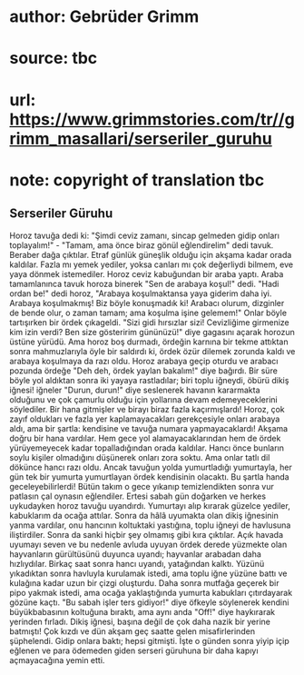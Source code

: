 # author: Gebrüder Grimm
# source: tbc
# url: https://www.grimmstories.com/tr//grimm_masallari/serseriler_guruhu
# note: copyright of translation tbc

## Serseriler Güruhu 

Horoz tavuğa dedi ki: "Şimdi ceviz zamanı, sincap gelmeden gidip onları
toplayalım!" - "Tamam, ama önce biraz gönül eğlendirelim" dedi tavuk.
Beraber dağa çıktılar. Etraf günlük güneşlik olduğu için akşama kadar
orada kaldılar. Fazla mı yemek yediler, yoksa canları mı çok değerliydi
bilmem, eve yaya dönmek istemediler. Horoz ceviz kabuğundan bir araba
yaptı. Araba tamamlanınca tavuk horoza binerek "Sen de arabaya koşul!"
dedi.
"Hadi ordan be!" dedi horoz, "Arabaya koşulmaktansa yaya giderim daha
iyi. Arabaya koşulmakmış! Biz böyle konuşmadık ki! Arabacı olurum,
dizginler de bende olur, o zaman tamam; ama koşulma işine gelemem!"
Onlar böyle tartışırken bir ördek çıkageldi. "Sizi gidi hırsızlar sizi!
Cevizliğime girmenize kim izin verdi? Ben size gösteririm gününüzü!"
diye gagasını açarak horozun üstüne yürüdü. Ama horoz boş durmadı,
ördeğin karnına bir tekme attıktan sonra mahmuzlarıyla öyle bir saldırdı
ki, ördek özür dilemek zorunda kaldı ve arabaya koşulmaya da razı oldu.
Horoz arabaya geçip oturdu ve arabacı pozunda ördeğe "Deh deh, ördek
yaylan bakalım!" diye bağırdı.
Bir süre böyle yol aldıktan sonra iki yayaya rastladılar; biri toplu
iğneydi, öbürü dikiş iğnesi! iğneler "Durun, durun!" diye seslenerek
havanın kararmakta olduğunu ve çok çamurlu olduğu için yollarına devam
edemeyeceklerini söylediler. Bir hana gitmişler ve birayı biraz fazla
kaçırmışlardı!
Horoz, çok zayıf oldukları ve fazla yer kaplamayacakları gerekçesiyle
onları arabaya aldı, ama bir şartla: kendisine ve tavuğa numara
yapmayacaklardı!
Akşama doğru bir hana vardılar. Hem gece yol alamayacaklarından hem de
ördek yürüyemeyecek kadar topalladığından orada kaldılar.
Hancı önce bunların soylu kişiler olmadığını düşünerek onları zora
soktu. Ama onlar tatlı dil dökünce hancı razı oldu. Ancak tavuğun yolda
yumurtladığı yumurtayla, her gün tek bir yumurta yumurtlayan ördek
kendisinin olacaktı. Bu şartla handa geceleyebilirlerdi!
Bütün takım o gece yıkanıp temizlendikten sonra vur patlasın çal oynasın
eğlendiler.
Ertesi sabah gün doğarken ve herkes uykudayken horoz tavuğu uyandırdı.
Yumurtayı alıp kırarak güzelce yediler, kabuklarım da ocağa attılar.
Sonra da hâlâ uyumakta olan dikiş iğnesinin yanma vardılar, onu hancının
koltuktaki yastığına, toplu iğneyi de havlusuna iliştirdiler. Sonra da
sanki hiçbir şey olmamış gibi kıra çıktılar.
Açık havada uyumayı seven ve bu nedenle avluda uyuyan ördek derede
yüzmekte olan hayvanların gürültüsünü duyunca uyandı; hayvanlar arabadan
daha hızlıydılar.
Birkaç saat sonra hancı uyandı, yatağından kalktı. Yüzünü yıkadıktan
sonra havluyla kurulamak istedi, ama toplu iğne yüzüne battı ve kulağına
kadar uzun bir çizgi oluşturdu. Daha sonra mutfağa geçerek bir pipo
yakmak istedi, ama ocağa yaklaştığında yumurta kabukları çıtırdayarak
gözüne kaçtı.
"Bu sabah işler ters gidiyor!" diye öfkeyle söylenerek kendini
büyükbabasının koltuğuna bıraktı, ama aynı anda "Off!" diye haykırarak
yerinden fırladı. Dikiş iğnesi, başına değil de çok daha nazik bir
yerine batmıştı!
Çok kızdı ve dün akşam geç saatte gelen misafirlerinden şüphelendi.
Gidip onlara baktı; hepsi gitmişti.
İşte o günden sonra yiyip içip eğlenen ve para ödemeden giden serseri
güruhuna bir daha kapıyı açmayacağına yemin etti.

